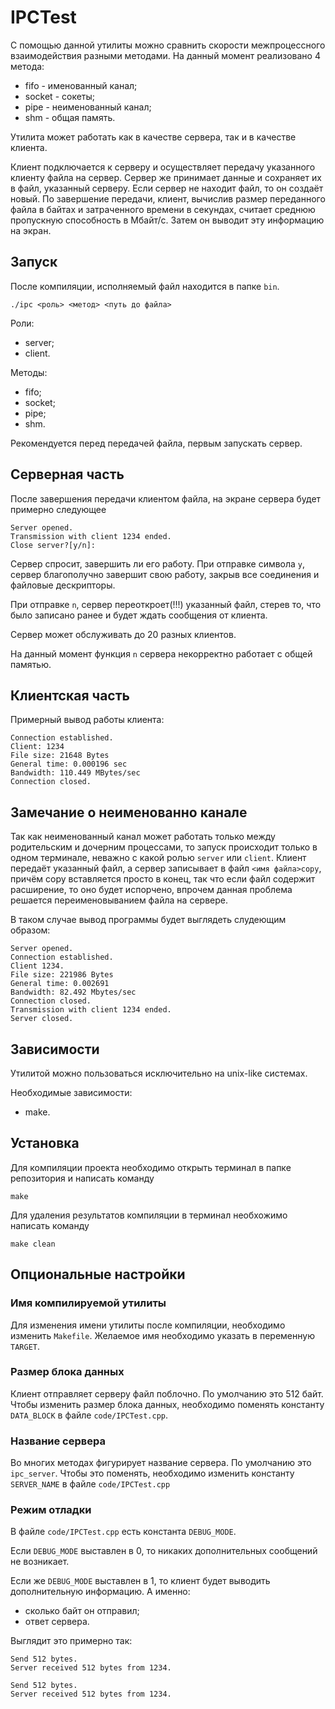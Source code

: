 # IPCTest

С помощью данной утилиты можно сравнить скорости межпроцессного взаимодействия разными методами. На данный момент реализовано 4 метода:
- fifo - именованный канал;
- socket - сокеты;
- pipe - неименованный канал;
- shm - общая память.

Утилита может работать как в качестве сервера, так и в качестве клиента.

Клиент подключается к серверу и осуществляет передачу указанного клиенту файла на сервер. Сервер же принимает данные и сохраняет их в файл, указанный серверу. Если сервер не находит файл, то он создаёт новый.
По завершение передачи, клиент, вычислив размер переданного файла в байтах и затраченного времени в секундах, считает среднюю пропускную способность в Мбайт/с. Затем он выводит эту информацию на экран.

## Запуск

После компиляции, исполняемый файл находится в папке `bin`.

`./ipc <роль> <метод> <путь до файла>`

Роли:
- server;
- client.
 
Методы:
- fifo;
- socket;
- pipe;
- shm.

Рекомендуется перед передачей файла, первым запускать сервер.

## Серверная часть

После завершения передачи клиентом файла, на экране сервера будет примерно следующее

```
Server opened.
Transmission with client 1234 ended.
Close server?[y/n]: 
```

Сервер спросит, завершить ли его работу. При отправке символа `y`, сервер благополучно завершит свою работу, закрыв все соединения и файловые дескрипторы.

При отправке `n`, сервер переоткроет(!!!) указанный файл, стерев то, что было записано ранее и будет ждать сообщения от клиента.

Сервер может обслуживать до 20 разных клиентов.

На данный момент функция `n` сервера некорректно работает с общей памятью.

## Клиентская часть

Примерный вывод работы клиента:

```
Connection established.
Client: 1234
File size: 21648 Bytes
General time: 0.000196 sec
Bandwidth: 110.449 MBytes/sec
Connection closed.
```

## Замечание о неименованно канале

Так как неименованный канал может работать только между родительским и дочерним процессами, то запуск происходит только в одном терминале, неважно с какой ролью `server` или `client`.
Клиент передаёт указанный файл, а сервер записывает в файл `<имя файла>copy`, причём copy вставляется просто в конец, так что если файл содержит расширение, то оно будет испорчено, впрочем данная проблема решается переименовыванием файла на сервере.

В таком случае вывод программы будет выглядеть слудеющим образом:

```
Server opened.
Connection established.
Client 1234.
File size: 221986 Bytes
General time: 0.002691
Bandwidth: 82.492 Mbytes/sec
Connection closed.
Transmission with client 1234 ended.
Server closed.
```

## Зависимости

Утилитой можно пользоваться исключительно на unix-like системах.

Необходимые зависимости:
- make.

## Установка

Для компиляции проекта необходимо открыть терминал в папке репозитория и написать команду

`make`

Для удаления результатов компиляции в терминал необхожимо написать команду

`make clean`

## Опциональные настройки

### Имя компилируемой утилиты

Для изменения имени утилиты после компиляции, необходимо изменить `Makefile`. Желаемое имя необходимо указать в переменную `TARGET`.

### Размер блока данных

Клиент отправляет серверу файл поблочно. По умолчанию это 512 байт. Чтобы изменить размер блока данных, необходимо поменять константу `DATA_BLOCK` в файле `code/IPCTest.cpp`.

### Название сервера

Во многих методах фигурирует название сервера. По умолчанию это `ipc_server`. Чтобы это поменять, необходимо изменить константу `SERVER_NAME` в файле `code/IPCTest.cpp`

### Режим отладки

В файле `code/IPCTest.cpp` есть константа `DEBUG_MODE`.

Если `DEBUG_MODE` выставлен в 0, то никаких дополнительных сообщений не возникает.

Если же `DEBUG_MODE` выставлен в 1, то клиент будет выводить дополнительную информацию.
А именно:
- сколько байт он отправил;
- ответ сервера.

Выглядит это примерно так:

```
Send 512 bytes.
Server received 512 bytes from 1234.

Send 512 bytes.
Server received 512 bytes from 1234.
```
